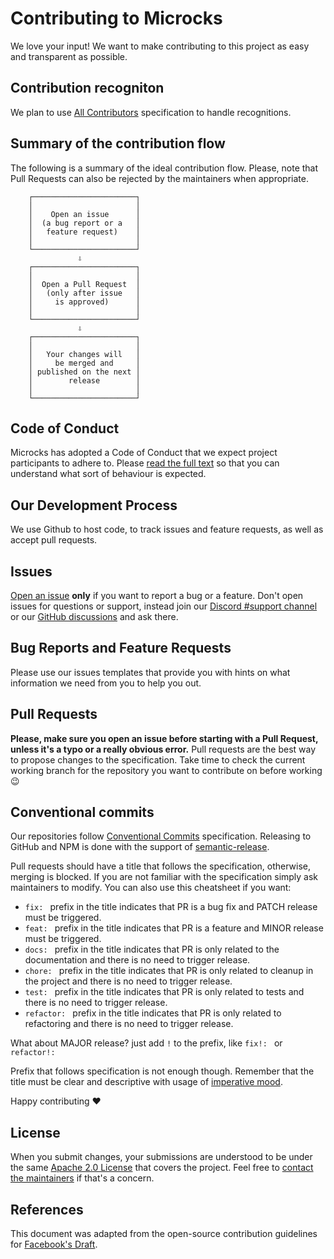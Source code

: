 # Contributing to Microcks

We love your input! We want to make contributing to this project as easy and transparent as possible.

## Contribution recogniton

We plan to use [All Contributors](https://allcontributors.org/docs/en/specification) specification to handle recognitions.

## Summary of the contribution flow

The following is a summary of the ideal contribution flow. Please, note that Pull Requests can also be rejected by the maintainers when appropriate.

```
    ┌───────────────────────┐
    │                       │
    │    Open an issue      │
    │  (a bug report or a   │
    │   feature request)    │
    │                       │
    └───────────────────────┘
               ⇩
    ┌───────────────────────┐
    │                       │
    │  Open a Pull Request  │
    │   (only after issue   │
    │     is approved)      │
    │                       │
    └───────────────────────┘
               ⇩
    ┌───────────────────────┐
    │                       │
    │   Your changes will   │
    │     be merged and     │
    │ published on the next │
    │        release        │
    │                       │
    └───────────────────────┘
```

## Code of Conduct

Microcks has adopted a Code of Conduct that we expect project participants to adhere to. Please [read the full text](CODE_OF_CONDUCT.md) so that you can understand what sort of behaviour is expected.

## Our Development Process

We use Github to host code, to track issues and feature requests, as well as accept pull requests.

## Issues

[Open an issue](https://github.com/microcks/microcks/issues/new) **only** if you want to report a bug or a feature. Don't open issues for questions or support, instead join our [Discord #support channel](https://microcks.io/discord-invite) or our [GitHub discussions](https://github.com/orgs/microcks/discussions) and ask there.

## Bug Reports and Feature Requests

Please use our issues templates that provide you with hints on what information we need from you to help you out.

## Pull Requests

**Please, make sure you open an issue before starting with a Pull Request, unless it's a typo or a really obvious error.** Pull requests are the best way to propose changes to the specification. Take time to check the current working branch for the repository you want to contribute on before working :wink:

## Conventional commits

Our repositories follow [Conventional Commits](https://www.conventionalcommits.org/en/v1.0.0/#summary) specification. Releasing to GitHub and NPM is done with the support of [semantic-release](https://semantic-release.gitbook.io/semantic-release/).

Pull requests should have a title that follows the specification, otherwise, merging is blocked. If you are not familiar with the specification simply ask maintainers to modify. You can also use this cheatsheet if you want:

- `fix: ` prefix in the title indicates that PR is a bug fix and PATCH release must be triggered.
- `feat: ` prefix in the title indicates that PR is a feature and MINOR release must be triggered.
- `docs: ` prefix in the title indicates that PR is only related to the documentation and there is no need to trigger release.
- `chore: ` prefix in the title indicates that PR is only related to cleanup in the project and there is no need to trigger release.
- `test: ` prefix in the title indicates that PR is only related to tests and there is no need to trigger release.
- `refactor: ` prefix in the title indicates that PR is only related to refactoring and there is no need to trigger release.

What about MAJOR release? just add `!` to the prefix, like `fix!: ` or `refactor!: `

Prefix that follows specification is not enough though. Remember that the title must be clear and descriptive with usage of [imperative mood](https://chris.beams.io/posts/git-commit/#imperative).

Happy contributing :heart:

## License

When you submit changes, your submissions are understood to be under the same [Apache 2.0 License](https://github.com/microcks/microcks/blob/master/LICENSE) that covers the project. Feel free to [contact the maintainers](https://github.com/microcks/.github/blob/main/MAINTAINERS.md) if that's a concern.

## References

This document was adapted from the open-source contribution guidelines for [Facebook's Draft](https://github.com/facebook/draft-js/blob/master/CONTRIBUTING.md).
